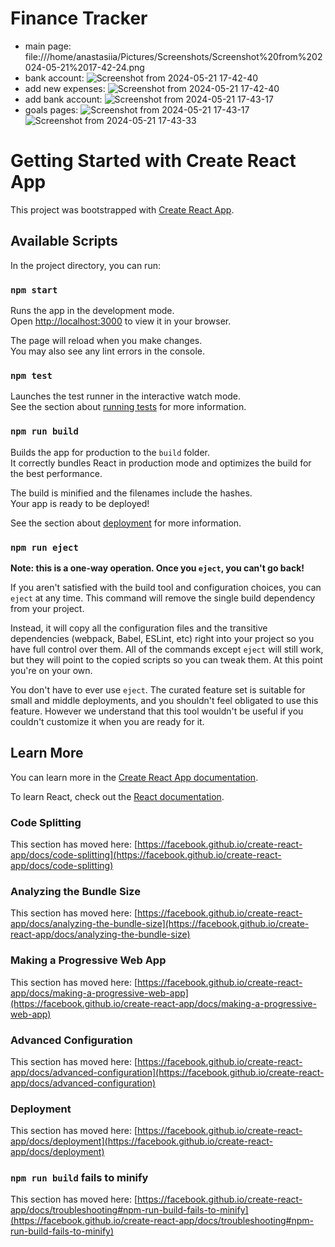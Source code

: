 # **Finance Tracker**
- main page: file:///home/anastasiia/Pictures/Screenshots/Screenshot%20from%202024-05-21%2017-42-24.png
- bank account: ![Screenshot from 2024-05-21 17-42-40](https://github.com/sokol-nastasya/finance-tracker/assets/14853242/c3907b2f-a7ad-436f-b4f5-16daa80920c5)
- add new expenses: ![Screenshot from 2024-05-21 17-42-40](https://github.com/sokol-nastasya/finance-tracker/assets/14853242/8b937325-40dd-48fb-854c-55d1569a17a1)
- add bank account: ![Screenshot from 2024-05-21 17-43-17](https://github.com/sokol-nastasya/finance-tracker/assets/14853242/83ccc429-0f57-4bf3-9d6c-6d103fc16a14)
- goals pages: ![Screenshot from 2024-05-21 17-43-17](https://github.com/sokol-nastasya/finance-tracker/assets/14853242/5783f49d-9128-49c7-9a98-29f2af40f4f1)
  ![Screenshot from 2024-05-21 17-43-33](https://github.com/sokol-nastasya/finance-tracker/assets/14853242/f78fa9bd-6328-4bde-8b05-4513271c9ded)


# Getting Started with Create React App

This project was bootstrapped with [Create React App](https://github.com/facebook/create-react-app).

## Available Scripts

In the project directory, you can run:

### `npm start`

Runs the app in the development mode.\
Open [http://localhost:3000](http://localhost:3000) to view it in your browser.

The page will reload when you make changes.\
You may also see any lint errors in the console.

### `npm test`

Launches the test runner in the interactive watch mode.\
See the section about [running tests](https://facebook.github.io/create-react-app/docs/running-tests) for more information.

### `npm run build`

Builds the app for production to the `build` folder.\
It correctly bundles React in production mode and optimizes the build for the best performance.

The build is minified and the filenames include the hashes.\
Your app is ready to be deployed!

See the section about [deployment](https://facebook.github.io/create-react-app/docs/deployment) for more information.

### `npm run eject`

**Note: this is a one-way operation. Once you `eject`, you can't go back!**

If you aren't satisfied with the build tool and configuration choices, you can `eject` at any time. This command will remove the single build dependency from your project.

Instead, it will copy all the configuration files and the transitive dependencies (webpack, Babel, ESLint, etc) right into your project so you have full control over them. All of the commands except `eject` will still work, but they will point to the copied scripts so you can tweak them. At this point you're on your own.

You don't have to ever use `eject`. The curated feature set is suitable for small and middle deployments, and you shouldn't feel obligated to use this feature. However we understand that this tool wouldn't be useful if you couldn't customize it when you are ready for it.

## Learn More

You can learn more in the [Create React App documentation](https://facebook.github.io/create-react-app/docs/getting-started).

To learn React, check out the [React documentation](https://reactjs.org/).

### Code Splitting

This section has moved here: [https://facebook.github.io/create-react-app/docs/code-splitting](https://facebook.github.io/create-react-app/docs/code-splitting)

### Analyzing the Bundle Size

This section has moved here: [https://facebook.github.io/create-react-app/docs/analyzing-the-bundle-size](https://facebook.github.io/create-react-app/docs/analyzing-the-bundle-size)

### Making a Progressive Web App

This section has moved here: [https://facebook.github.io/create-react-app/docs/making-a-progressive-web-app](https://facebook.github.io/create-react-app/docs/making-a-progressive-web-app)

### Advanced Configuration

This section has moved here: [https://facebook.github.io/create-react-app/docs/advanced-configuration](https://facebook.github.io/create-react-app/docs/advanced-configuration)

### Deployment

This section has moved here: [https://facebook.github.io/create-react-app/docs/deployment](https://facebook.github.io/create-react-app/docs/deployment)

### `npm run build` fails to minify

This section has moved here: [https://facebook.github.io/create-react-app/docs/troubleshooting#npm-run-build-fails-to-minify](https://facebook.github.io/create-react-app/docs/troubleshooting#npm-run-build-fails-to-minify)
